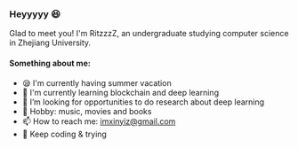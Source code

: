 ### Heyyyyy 😆
Glad to meet you! I'm RitzzzZ, an undergraduate studying computer science in Zhejiang University.  

#### Something about me:  
- 😪 I'm currently having summer vacation
- 📖 I'm currently learning blockchain and deep learning
- 🤔 I’m looking for opportunities to do research about deep learning
- 🎵 Hobby: music, movies and books
- 📫 How to reach me: imxinyiz@gmail.com
- 🍰 Keep coding & trying 

<!--
**RitzzzZ2021/RitzzzZ2021** is a ✨ _special_ ✨ repository because its `README.md` (this file) appears on your GitHub profile.

Here are some ideas to get you started:

- 🔭 I’m currently working on ...
- 🌱 I’m currently learning ...
- 👯 I’m looking to collaborate on ...
- 🤔 I’m looking for help with ...
- 💬 Ask me about ...
- 📫 How to reach me: ...
- 😄 Pronouns: ...
- ⚡ Fun fact: ...
-->
